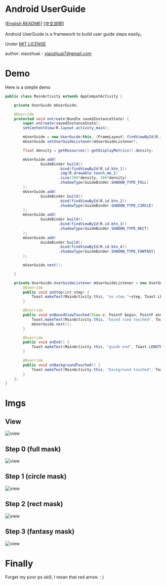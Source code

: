 # Android UserGuide

[[English README](README.md)] [[中文说明](README_CN.md)]

Android UserGuide is a framework to build user guide steps easily。

Under [MIT LICENSE](LICENSE.md)

author: xiaozhuai - [xiaozhuai7@gmail.com](xiaozhuai7@gmail.com)

# Demo

Here is a simple demo

```java
public class MainActivity extends AppCompatActivity {

    private UserGuide mUserGuide;

    @Override
    protected void onCreate(Bundle savedInstanceState) {
        super.onCreate(savedInstanceState);
        setContentView(R.layout.activity_main);

        mUserGuide = new UserGuide(this, (FrameLayout) findViewById(R.id.user_guide_frame));
        mUserGuide.setUserGuideListener(mUserGuideListener);

        float density = getResources().getDisplayMetrics().density;

        mUserGuide.add(
                GuideBinder.build()
                        .bind(findViewById(R.id.btn_1))
                        .img(R.drawable.touch_me_1)
                        .size(300*density, 300*density)
                        .shadowType(GuideBinder.SHADOW_TYPE_FULL)
        );
        mUserGuide.add(
                GuideBinder.build()
                        .bind(findViewById(R.id.btn_2))
                        .shadowType(GuideBinder.SHADOW_TYPE_CIRCLE)
        );
        mUserGuide.add(
                GuideBinder.build()
                        .bind(findViewById(R.id.btn_3))
                        .shadowType(GuideBinder.SHADOW_TYPE_RECT)
        );
        mUserGuide.add(
                GuideBinder.build()
                        .bind(findViewById(R.id.btn_4))
                        .shadowType(GuideBinder.SHADOW_TYPE_FANTASY)
        );

        mUserGuide.next();

    }

    private UserGuide.UserGuideListener mUserGuideListener = new UserGuide.UserGuideListener() {
        @Override
        public void onStep(int step) {
            Toast.makeText(MainActivity.this, "on step "+step, Toast.LENGTH_SHORT).show();
        }

        @Override
        public void onBoundViewTouched(View v, PointF begin, PointF end) {
            Toast.makeText(MainActivity.this, "bound view touched", Toast.LENGTH_SHORT).show();
            mUserGuide.next();
        }

        @Override
        public void onEnd() {
            Toast.makeText(MainActivity.this, "guide end", Toast.LENGTH_SHORT).show();
        }

        @Override
        public void onBackgroundTouched() {
            Toast.makeText(MainActivity.this, "background touched", Toast.LENGTH_SHORT).show();
        }
    };
}

```

# Imgs

## View

![view](imgs/view.png)

## Step 0 (full mask)

![view](imgs/step0.png)

## Step 1 (circle mask)

![view](imgs/step1.png)

## Step 2 (rect mask)

![view](imgs/step2.png)

## Step 3 (fantasy mask)

![view](imgs/step3.png)

# Finally

Forget my poor ps skill, I mean that red arrow. : )